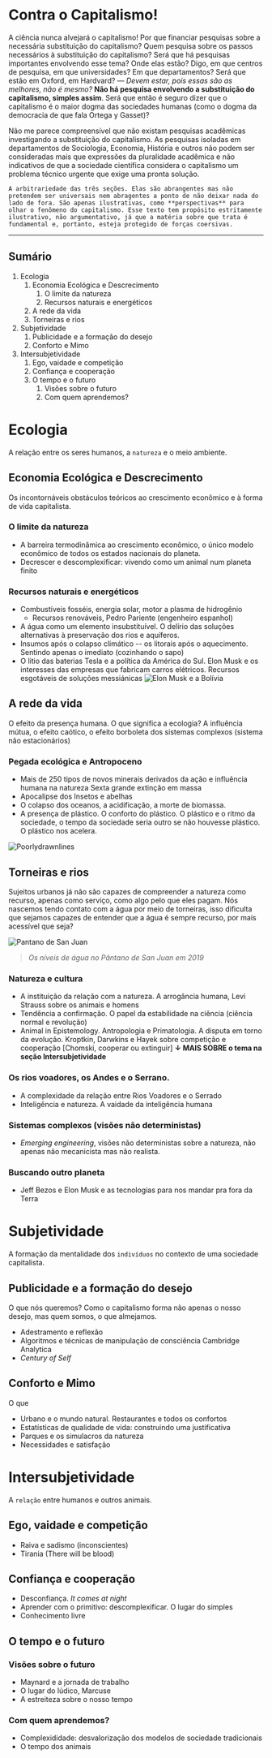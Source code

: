 
**Contra o Capitalismo!**
========
<!-- 
Leonardo Silva Bernardes
https://brausen.com.br    
 -->
A ciência nunca alvejará o capitalismo! Por que financiar pesquisas sobre a necessária substituição do capitalismo? Quem pesquisa sobre os passos necessários à substituição do capitalismo? Será que há pesquisas importantes envolvendo esse tema? Onde elas estão? Digo, em que centros de pesquisa, em que universidades? Em que departamentos? Será que estão em Oxford, em Hardvard? *— Devem estar, pois essas são as melhores, não é mesmo?* **Não há pesquisa envolvendo a substituição do capitalismo, simples assim**. Será que então é seguro dizer que o capitalismo é o maior dogma das sociedades humanas (como o dogma da democracia de que fala Ortega y Gasset)?

Não me parece compreensível que não existam pesquisas acadêmicas investigando a substituição do capitalismo. As pesquisas isoladas em departamentos de Sociologia, Economia, História e outros não podem ser consideradas mais que expressões da pluralidade acadêmica e não indicativos de que a sociedade científica considera o capitalismo um problema técnico urgente que exige uma pronta solução.

```
A arbitrariedade das três seções. Elas são abrangentes mas não pretendem ser universais nem abragentes a ponto de não deixar nada do lado de fora. São apenas ilustrativas, como **perspectivas** para olhar o fenômeno do capitalismo. Esse texto tem propósito estritamente ilustrativo, não argumentativo, já que a matéria sobre que trata é fundamental e, portanto, esteja protegido de forças coersivas. 
```
 - - - - 

## Sumário

1. Ecologia
    1. Economia Ecológica e Descrecimento
        1. O limite da natureza
        1. Recursos naturais e energéticos 
    1. A rede da vida
    1. Torneiras e rios
1. Subjetividade
    1. Publicidade e a formação do desejo
    1. Conforto e Mimo
1. Intersubjetividade
    1. Ego, vaidade e competição
    1. Confiança e cooperação
    1. O tempo e o futuro
        1. Visões sobre o futuro
        1. Com quem aprendemos?

# Ecologia
A relação entre os seres humanos, a `natureza` e o meio ambiente.

## Economia Ecológica e Descrecimento
Os incontornáveis obstáculos teóricos ao crescimento econômico e à forma de vida capitalista.

### O limite da natureza
* A barreira termodinâmica ao crescimento econômico, o único modelo econômico de todos os estados nacionais do planeta.
* Decrescer e descomplexificar: vivendo como um animal num planeta finito
### Recursos naturais e energéticos 
* Combustíveis fosséis, energia solar, motor a plasma de hidrogênio
    * Recursos renováveis, Pedro Pariente (engenheiro espanhol)
* A água como um elemento insubstituível. O delírio das soluções alternativas à preservação dos rios e aquíferos.
* Insumos após o colapso climático -- os litorais após o aquecimento. Sentindo apenas o imediato (cozinhando o sapo)
* O litio das baterias Tesla e a política da América do Sul. Elon Musk e os interesses das empresas que fabricam carros elétricos. Recursos esgotáveis de soluções messiánicas
![Elon Musk e a Bolívia](https://brausen.com.br/wp-content/uploads/2020/12/evo_morales_bolivia_elon_musk.jpeg)

## A rede da vida
O efeito da presença humana. O que significa a ecologia? A influência mútua, o efeito caótico, o efeito borboleta dos sistemas complexos (sistema não estacionários)

### Pegada ecológica e Antropoceno 
* Mais de 250 tipos de novos minerais derivados da ação e influência humana na natureza
Sexta grande extinção em massa
* Apocalipse dos Insetos e abelhas
* O colapso dos oceanos, a acidificação, a morte de biomassa.
* A presença de plástico. O conforto do plástico. O plástico e o ritmo da sociedade, o tempo da sociedade seria outro se não houvesse plástico. O plástico nos acelera.

![Poorlydrawnlines](https://brausen.com.br/wp-content/uploads/2020/12/poorlydrawnlines_9d4b0759843ed.jpg) 
## Torneiras e rios
Sujeitos urbanos já não são capazes de compreender a natureza como recurso, apenas como serviço, como algo pelo que eles pagam. Nós nascemos tendo contato com a água por meio de torneiras, isso dificulta que sejamos capazes de entender que a água é sempre recurso, por mais acessível que seja?

![Pantano de San Juan](https://brausen.com.br/wp-content/uploads/2020/12/IMG_20190814_150643_247_DOIS.jpg)
> *Os níveis de água no Pântano de San Juan em 2019*
### Natureza e cultura
* A instituição da relação com a natureza. A arrogância humana, Levi Strauss sobre os animais e homens
* Tendência a confirmação. O papel da estabilidade na ciência (ciência normal e revolução)
* Animal in Epistemology. Antropologia e Primatologia. A disputa em torno da evolução. Kroptkin, Darwkins e Hayek sobre competição e cooperação [Chomski, cooperar ou extinguir] **&#8595; MAIS SOBRE o tema na seção Intersubjetividade**
### Os rios voadores, os Andes e o Serrano. 
* A complexidade da relação entre Rios Voadores e o Serrado
* Inteligência e natureza. A vaidade da inteligência humana
### Sistemas complexos (visões não deterministas)
* *Emerging engineering*, visões não deterministas sobre a natureza, não apenas não mecanicista mas não realista.
### Buscando outro planeta 
* Jeff Bezos e Elon Musk e as tecnologias para nos mandar pra fora da Terra

# Subjetividade
A formação da mentalidade dos `indivíduos` no contexto de uma sociedade capitalista.

## Publicidade e a formação do desejo
O que nós queremos? Como o capitalismo forma não apenas o nosso desejo, mas quem somos, o que almejamos.

* Adestramento e reflexão
* Algoritmos e técnicas de manipulação de consciência
    Cambridge Analytica
* *Century of Self*

## Conforto e Mimo
O que 

* Urbano e o mundo natural. Restaurantes e todos os confortos
* Estatísticas de qualidade de vida: construindo uma justificativa
* Parques e os simulacros da natureza
* Necessidades e satisfação

# Intersubjetividade
A `relação` entre humanos e outros animais.

## Ego, vaidade e competição

* Raiva e sadismo (inconscientes)
* Tirania (There will be blood)

## Confiança e cooperação
* Desconfiança. *It comes at night*
* Aprender com o primitivo: descomplexificar. O lugar do simples
* Conhecimento livre

## O tempo e o futuro

### Visões sobre o futuro
* Maynard e a jornada de trabalho
* O lugar do lúdico, Marcuse
* A estreiteza sobre o nosso tempo

### Com quem aprendemos?
* Complexididade: desvalorização dos modelos de sociedade tradicionais
* O tempo dos animais